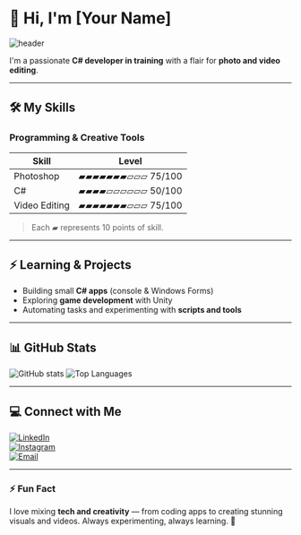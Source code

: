 # 👋 Hi, I'm [Your Name]  

![header](https://images.steamusercontent.com/ugc/954101135156565426/21D9841F8E03ED30D91A7720388E1E8D3A464FC0/?imw=512&imh=288&ima=fit&impolicy=Letterbox&imcolor=%23000000&letterbox=true)

I'm a passionate **C# developer in training** with a flair for **photo and video editing**.  

---

## 🛠 My Skills

### Programming & Creative Tools
| Skill           | Level |
|-----------------|-------|
| Photoshop       | ▰▰▰▰▰▰▰▱▱▱ 75/100 |
| C#              | ▰▰▰▰▱▱▱▱▱▱ 50/100 |
| Video Editing   | ▰▰▰▰▰▰▰▱▱▱ 75/100 |

> Each ▰ represents 10 points of skill.

---

## ⚡ Learning & Projects
- Building small **C# apps** (console & Windows Forms)  
- Exploring **game development** with Unity  
- Automating tasks and experimenting with **scripts and tools**  

---

## 📊 GitHub Stats

![GitHub stats](https://github-readme-stats.vercel.app/api?username=YOUR_USERNAME&show_icons=true&theme=radical)
![Top Languages](https://github-readme-stats.vercel.app/api/top-langs/?username=YOUR_USERNAME&layout=compact&theme=radical)

---

## 💻 Connect with Me
[![LinkedIn](https://img.shields.io/badge/LinkedIn-0077B5?style=for-the-badge&logo=linkedin&logoColor=white)](https://linkedin.com/in/YOUR_PROFILE)  
[![Instagram](https://img.shields.io/badge/Instagram-E4405F?style=for-the-badge&logo=instagram&logoColor=white)](https://instagram.com/YOUR_PROFILE)  
[![Email](https://img.shields.io/badge/Email-D14836?style=for-the-badge&logo=gmail&logoColor=white)](mailto:YOUR_EMAIL)  

---

### ⚡ Fun Fact
I love mixing **tech and creativity** — from coding apps to creating stunning visuals and videos. Always experimenting, always learning. 🚀
